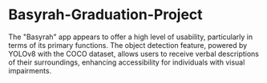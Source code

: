 # Basyrah-Graduation-Project
The "Basyrah" app appears to offer a high level of usability, particularly in terms of its primary functions. The object detection feature, powered by YOLOv8 with the COCO dataset, allows users to receive verbal descriptions of their surroundings, enhancing accessibility for individuals with visual impairments.
